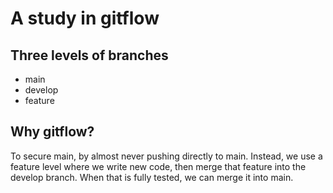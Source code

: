 # A study in gitflow

## Three levels of branches

- main
- develop
- feature

## Why gitflow?

To secure main, by almost never pushing directly to main. Instead, we use a feature level where we write new code, then merge that feature into the develop branch. When that is fully tested, we can merge it into main.

